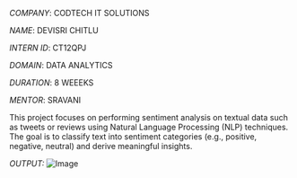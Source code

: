 *COMPANY*: CODTECH IT SOLUTIONS

*NAME*: DEVISRI CHITLU 

*INTERN ID*: CT12QPJ

*DOMAIN*: DATA ANALYTICS

*DURATION*: 8 WEEEKS

*MENTOR*: SRAVANI

This project focuses on performing sentiment analysis on textual data such as tweets or reviews using Natural Language Processing (NLP) techniques. The goal is to classify text into sentiment categories (e.g., positive, negative, neutral) and derive meaningful insights.

*OUTPUT:* ![Image](https://github.com/user-attachments/assets/b3d25f5b-1f30-4a51-8931-87b8c5a5054b)
